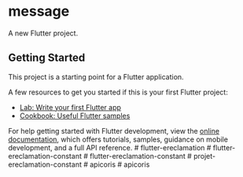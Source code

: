 # message

A new Flutter project.

## Getting Started

This project is a starting point for a Flutter application.

A few resources to get you started if this is your first Flutter project:

- [Lab: Write your first Flutter app](https://docs.flutter.dev/get-started/codelab)
- [Cookbook: Useful Flutter samples](https://docs.flutter.dev/cookbook)

For help getting started with Flutter development, view the
[online documentation](https://docs.flutter.dev/), which offers tutorials,
samples, guidance on mobile development, and a full API reference.
#   f l u t t e r - e r e c l a m a t i o n  
 #   f l u t t e r - e r e c l a m a t i o n - c o n s t a n t  
 #   f l u t t e r - e r e c l a m a t i o n - c o n s t a n t  
 #   p r o j e t - e r e c l a m a t i o n - c o n s t a n t  
 #   a p i c o r i s  
 #   a p i c o r i s  
 